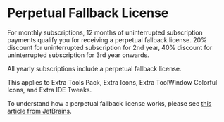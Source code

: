 # Perpetual Fallback License

For monthly subscriptions, 12 months of uninterrupted subscription payments qualify you for receiving a perpetual fallback license.
20% discount for uninterrupted subscription for 2nd year, 40% discount for uninterrupted subscription for 3rd year onwards.

All yearly subscriptions include a perpetual fallback license.

This applies to Extra Tools Pack, Extra Icons, Extra ToolWindow Colorful Icons, and Extra IDE Tweaks.

To understand how a perpetual fallback license works, please see [this article from JetBrains](https://sales.jetbrains.com/hc/en-gb/articles/207240845-What-is-a-perpetual-fallback-license).
